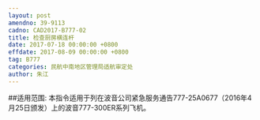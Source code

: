 ```yaml
---
layout: post
amendno: 39-9113
cadno: CAD2017-B777-02
title: 检查厨房横连杆
date: 2017-07-18 00:00:00 +0800
effdate: 2017-08-09 00:00:00 +0800
tag: B777
categories: 民航中南地区管理局适航审定处
author: 朱江
---
```


##适用范围:
本指令适用于列在波音公司紧急服务通告777-25A0677（2016年4月25日颁发）上的波音777-300ER系列飞机。

